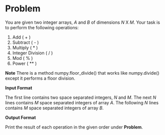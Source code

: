 # Problem

You are given two integer arrays, $A$ and $B$ of dimensions $N$ X $M$.
Your task is to perform the following operations:

1. Add ( + )
2. Subtract ( - )
3. Multiply ( * )
4. Integer Division ( / )
5. Mod ( % )
6. Power ( ** )

**Note**
There is a method numpy.floor_divide() that works like numpy.divide() except it performs a floor division.

**Input Format**

The first line contains two space separated integers, $N$ and $M$.
The next $N$ lines contains $M$ space separated integers of array $A$.
The following $N$ lines contains $M$ space separated integers of array $B$.

**Output Format**

Print the result of each operation in the given order under **Problem**.